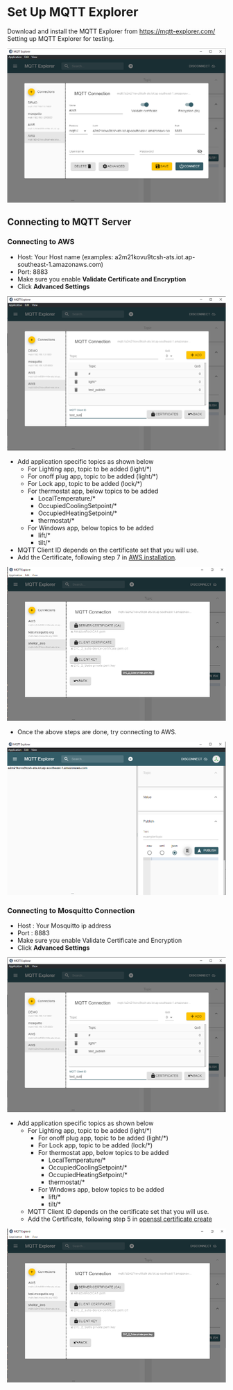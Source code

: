 # Set Up MQTT Explorer

Download and install the MQTT Explorer from https://mqtt-explorer.com/
Setting up MQTT Explorer for testing.

 ![MQTT Explorer settings](./images/mqtt-explorer-1.png)

## Connecting to MQTT Server

### Connecting to AWS

- Host: Your Host name (examples: a2m21kovu9tcsh-ats.iot.ap-southeast-1.amazonaws.com)
- Port: 8883
- Make sure you enable **Validate Certificate and Encryption**
- Click **Advanced Settings**
  
 ![Silicon Labs - DIC design](./images/mqtt-explorer-2.png)

- Add application specific topics as shown below
  - For Lighting app, topic to be added (light/*)
  - For onoff plug app, topic to be added (light/*)
  - For Lock app, topic to be added (lock/*)
  - For thermostat app, below topics to be added
    - LocalTemperature/*
    - OccupiedCoolingSetpoint/*
    - OccupiedHeatingSetpoint/*
    - thermostat/*
  - For Windows app, below topics to be added
    - lift/*
    - tilt/*
- MQTT Client ID depends on the certificate set that you will use.
- Add the Certificate, following step 7 in [AWS installation](./aws-configuration-registration.md).

 ![Silicon Labs - DIC design](./images/mqtt-explorer-5.png)

- Once the above steps are done, try connecting to AWS.

 ![Silicon Labs - DIC design](./images/mqtt-explorer-3.png)
  
### Connecting to Mosquitto Connection

- Host : Your Mosquitto ip address
- Port : 8883
- Make sure you enable Validate Certificate and Encryption
- Click **Advanced Settings**

 ![Silicon Labs - DIC design](./images/mqtt-explorer-2.png)

- Add application specific topics as shown below
  - For Lighting app, topic to be added (light/*)
    - For onoff plug app, topic to be added (light/*)
    - For Lock app, topic to be added (lock/*)
    - For thermostat app, below topics to be added
      - LocalTemperature/*
      - OccupiedCoolingSetpoint/*
      - OccupiedHeatingSetpoint/*
      - thermostat/*
    - For Windows app, below topics to be added
      - lift/*
      - tilt/*
  - MQTT Client ID depends on the certificate set that you will use.
  - Add the Certificate, following step 5 in [openssl certificate create](./openssl-certificate-creation.md)

 ![Silicon Labs - DIC design](./images/mqtt-explorer-5.png)
